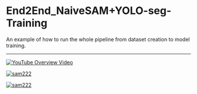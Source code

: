 # End2End_NaiveSAM+YOLO-seg-Training
An example of how to run the whole pipeline from dataset creation to model training.

* * *
[![YouTube Overview Video](https://img.youtube.com/vi/_qAV8T3QOYk/maxresdefault.jpg)](https://www.youtube.com/watch?v=_qAV8T3QOYk)


[![sam222](https://markdown-videos-api.jorgenkh.no/url?url=https%3A%2F%2Fyoutu.be%2F_qAV8T3QOYk)](https://youtu.be/_qAV8T3QOYk)



<a href="https://youtu.be/_qAV8T3QOYk">
  <img src="https://markdown-videos-api.jorgenkh.no/url?url=https%3A%2F%2Fyoutu.be%2F_qAV8T3QOYk" alt="sam222" title="sam222"/>
</a>
